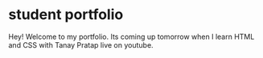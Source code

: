 # student portfolio

Hey! Welcome to my portfolio. Its coming up tomorrow when I learn HTML and CSS with Tanay Pratap live on youtube.